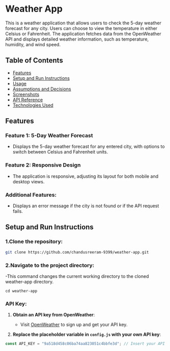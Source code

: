# Weather App

This is a weather application that allows users to check the 5-day weather forecast for any city. Users can choose to view the temperature in either Celsius or Fahrenheit. The application fetches data from the OpenWeather API and displays detailed weather information, such as temperature, humidity, and wind speed.

## Table of Contents
- [Features](#features)
- [Setup and Run Instructions](#setup-and-run-instructions)
- [Usage](#usage)
- [Assumptions and Decisions](#assumptions-and-decisions)
- [Screenshots](#screenshots)
- [API Reference](#api-reference)
- [Technologies Used](#technologies-used)

## Features

### Feature 1: 5-Day Weather Forecast
- Displays the 5-day weather forecast for any entered city, with options to switch between Celsius and Fahrenheit units.

### Feature 2: Responsive Design
- The application is responsive, adjusting its layout for both mobile and desktop views.

### Additional Features:
- Displays an error message if the city is not found or if the API request fails.

## Setup and Run Instructions

### 1.Clone the repository:
```bash
git clone https://github.com/chandusreeram-9399/weather-app.git
```

### 2.Navigate to the project directory:
-This command changes the current working directory to the cloned weather-app directory.
```
cd weather-app

```

### API Key:
1. **Obtain an API key from OpenWeather**:
   - Visit [OpenWeather](https://openweathermap.org/api) to sign up and get your API key.

2. **Replace the placeholder variable in `config.js` with your own API key**:
```javascript
const API_KEY = "9a518d458c06ba74aa823051c4bbfe3d"; // Insert your API key here
